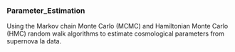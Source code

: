 ### Parameter_Estimation
Using the Markov chain Monte Carlo (MCMC) and Hamiltonian Monte Carlo (HMC) random walk algorithms to estimate cosmological parameters from supernova Ia data.
